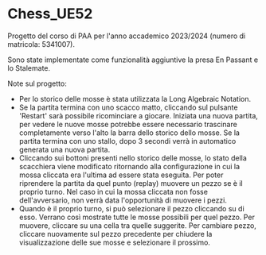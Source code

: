 # Chess_UE52
 
Progetto del corso di PAA per l'anno accademico 2023/2024 (numero di matricola: 5341007).

Sono state implementate come funzionalità aggiuntive la presa En Passant e lo Stalemate. 

Note sul progetto:
- Per lo storico delle mosse è stata utilizzata la Long Algebraic Notation.
- Se la partita termina con uno scacco matto, cliccando sul pulsante 'Restart' sarà possibile ricominciare a giocare. Iniziata una nuova partita, per vedere le nuove mosse potrebbe essere
  necessario trascinare completamente verso l'alto la barra dello storico dello mosse. Se la partita termina con uno stallo, dopo 3 secondi verrà in automatico generata una nuova partita. 
- Cliccando sui bottoni presenti nello storico delle mosse, lo stato della scacchiera viene modificato ritornando alla configurazione in cui la mossa cliccata era l'ultima ad essere 
  stata eseguita. Per poter riprendere la partita da quel punto (replay) muovere un pezzo se è il proprio turno. Nel caso in cui la mossa cliccata non fosse dell'avversario, non verrà 
  data l'opportunità di muovere i pezzi. 
- Quando è il proprio turno, si può selezionare il pezzo cliccando su di esso. Verrano così mostrate tutte le mosse possibili per quel pezzo. Per muovere, cliccare su una cella tra 
  quelle suggerite. Per cambiare pezzo, cliccare nuovamente sul pezzo precedente per chiudere la visualizzazione delle sue mosse e selezionare il prossimo.

